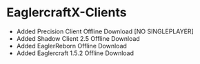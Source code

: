 # EaglercraftX-Clients
- Added Precision Client Offline Download [NO SINGLEPLAYER]
- Added Shadow Client 2.5 Offline Download
- Added EaglerReborn Offline Download
- Added Eaglercraft 1.5.2 Offline Download
